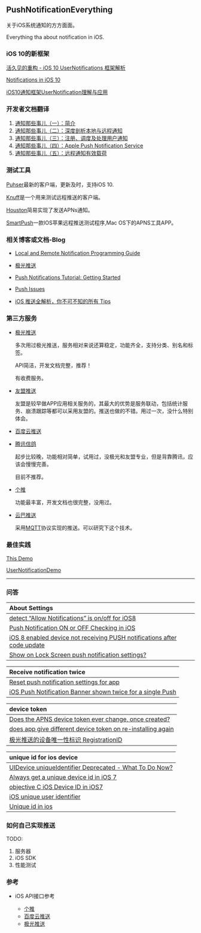 ## PushNotificationEverything

关于iOS系统通知的方方面面。

Everything tha about notification in iOS.

### iOS 10的新框架

[活久见的重构 - iOS 10 UserNotifications 框架解析](https://onevcat.com/2016/08/notification/)

[Notifications in iOS 10](https://swifting.io/blog/2016/08/22/23-notifications-in-ios-10/)

[iOS10通知框架UserNotification理解与应用](https://my.oschina.net/u/2340880/blog/747781#OSC_h3_10)

### 开发者文档翻译

1. [通知那些事儿（一）：简介](http://wenghengcong.com/2016/04/通知那些事儿（一）：简介/)
2. [通知那些事儿（二）：深度剖析本地与远程通知](http://wenghengcong.com/2016/04/通知那些事儿（二）：深度剖析本地与远程通知/)
3. [通知那些事儿（三）：注册、调度及处理用户通知](http://wenghengcong.com/2016/04/通知那些事儿（三）：注册、调度及处理用户通知/)
4. [通知那些事儿（四）：Apple Push Notification Service](http://wenghengcong.com/2016/05/通知那些事儿（四）：Apple-Push-Notification-Service/)
5. [通知那些事儿（五）：远程通知有效载荷](http://wenghengcong.com/2016/05/%E9%80%9A%E7%9F%A5%E9%82%A3%E4%BA%9B%E4%BA%8B%E5%84%BF%EF%BC%88%E4%BA%94%EF%BC%89%EF%BC%9A%E8%BF%9C%E7%A8%8B%E9%80%9A%E7%9F%A5%E6%9C%89%E6%95%88%E8%BD%BD%E8%8D%B7/)



### 测试工具

[Puhser](https://github.com/noodlewerk/NWPusher)最新的客户端，更新及时，支持iOS 10.

[Knuff](https://github.com/KnuffApp/Knuff)是一个用来测试远程推送的客户端。

[Houston](https://github.com/nomad/houston)简易实现了发送APNs通知。

[SmartPush](https://github.com/shaojiankui/SmartPush)一款IOS苹果远程推送测试程序,Mac OS下的APNS工具APP。


### 相关博客或文档-Blog

* [Local and Remote Notification Programming Guide](https://developer.apple.com/library/mac/documentation/NetworkingInternet/Conceptual/RemoteNotificationsPG/Chapters/Introduction.html#//apple_ref/doc/uid/TP40008194-CH1-SW1)

* [极光推送](http://blog.jpush.cn/)

* [Push Notifications Tutorial: Getting Started](https://www.raywenderlich.com/123862/push-notifications-tutorial)

* [Push Issues](https://developer.apple.com/library/ios/technotes/tn2265/_index.html)

* [iOS 推送全解析，你不可不知的所有 Tips](http://blog.jiguang.cn/ios_push_overall/)

### 第三方服务

* [极光推送](https://www.jpush.cn/)

	多次用过极光推送，服务相对来说还算稳定，功能齐全，支持分类、别名和标签。
	
	API简洁，开发文档完整，推荐！
	
	有收费服务。

* [友盟推送](http://mobile.umeng.com/push)

	友盟是较早做APP应用相关服务的，其最大的优势是服务联动，包括统计服务、崩溃跟踪等都可以采用友盟的。推送也做的不错。用过一次，没什么特别体会。

* [百度云推送](http://push.baidu.com/)
* [腾讯信鸽](http://xg.qq.com/)

	起步比较晚，功能相对简单，试用过，没极光和友盟专业，但是背靠腾讯，应该会慢慢完善。
	
	目前不推荐。

* [个推](http://www.getui.com/)

	功能最丰富，开发文档也很完整，没用过。

* [云巴推送](http://yunba.io/products/push/)

	采用[MQTT](https://github.com/wenghengcong/MQTTExplore)协议实现的推送。可以研究下这个技术。



### 最佳实践


[This Demo](https://github.com/wenghengcong/PushNotificationEverything/tree/master/PushSettingsDemo)

[UserNotificationDemo](https://github.com/onevcat/UserNotificationDemo)

***

### 问答

|About Settings|
|:--|
|[detect “Allow Notifications” is on/off for iOS8](http://stackoverflow.com/questions/25111644/detect-allow-notifications-is-on-off-for-ios8)|
|[Push Notification ON or OFF Checking in iOS](http://stackoverflow.com/questions/20374801/push-notification-on-or-off-checking-in-ios)|
|[iOS 8 enabled device not receiving PUSH notifications after code update](http://stackoverflow.com/questions/25909568/ios-8-enabled-device-not-receiving-push-notifications-after-code-update)|
|[Show on Lock Screen push notification settings?](http://stackoverflow.com/questions/36697355/show-on-lock-screen-push-notification-settings)|



|Receive notification twice|
|:--|
|[Reset push notification settings for app](http://stackoverflow.com/questions/2438400/reset-push-notification-settings-for-app?lq=1)|
|[iOS Push Notification Banner shown twice for a single Push](http://stackoverflow.com/questions/33047914/ios-push-notification-banner-shown-twice-for-a-single-push)|


|device token|
|:--|
|[Does the APNS device token ever change, once created?](http://stackoverflow.com/questions/6652242/does-the-apns-device-token-ever-change-once-created)|
|[does app give different device token on re-installing again](http://stackoverflow.com/questions/33888962/does-app-give-different-device-token-on-re-installing-again)|
|[极光推送的设备唯一性标识 RegistrationID](http://blog.jpush.cn/registrationid/)|

|unique id for ios device|
|:--|
|[UIDevice uniqueIdentifier Deprecated - What To Do Now?](http://stackoverflow.com/questions/6993325/uidevice-uniqueidentifier-deprecated-what-to-do-now)|
|[Always get a unique device id in iOS 7](http://stackoverflow.com/questions/19606773/always-get-a-unique-device-id-in-ios-7)|
|[objective C iOS Device ID in iOS7](http://stackoverflow.com/questions/19329765/objective-c-ios-device-id-in-ios7)|
|[iOS unique user identifier](http://stackoverflow.com/questions/7273014/ios-unique-user-identifier?lq=1)|
|[Unique id in ios](http://stackoverflow.com/questions/20453785/unique-id-in-ios)|

### 如何自己实现推送

TODO:

1. 服务器
2. iOS SDK
3. 性能测试


### 参考

* iOS API接口参考

	- [个推](http://docs.getui.com/mobile/ios/api/)
	- [百度云推送](http://push.baidu.com/doc/ios/api)
	- [极光推送](http://docs.jpush.io/client/ios_api/)